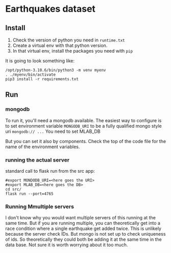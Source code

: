 # Earthquakes dataset


## Install

1. Check the version of python you need in `runtime.txt`
2. Create a virtual env with that python version.
3. In that virtual env, install the packages you need with `pip`

It is going to look something like:
```
/opt/python-3.10.6/bin/python3 -m venv myenv
. ./myenv/bin/activate
pip3 install -r requirements.txt
```

## Run

### mongodb

To run it, you'll need a mongodb available. The easiest way to configure is to set environment variable
`MONGODB_URI` to be a fully qualified mongo style uri `mongodb:// ...`
You need to set MLAB_DB


But you can set it also by components. Check the top of the code file for the name of the environment variables.

### running the actual server

standard call to flask run from the src app:

```
#export MONDODB_URI=<here goes the URI>
#export MLAB_DB=<here goes the DB>
cd src/
flask run --port=4765
```

### Running Mmultiple servers

I don't know why you would want multiple servers of this running at
the same time.  But if you are running multiple, you can theoretically
get into a race condition where a single earthquake get added
twice. This is unlikely because the server check IDs. But mongo is not
set up to check uniqueness of ids. So theoretically they could both be
adding it at the same time in the data base. Not sure it is worth
worrying about it too much.

